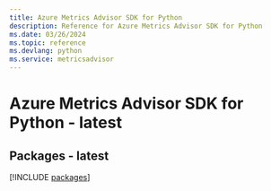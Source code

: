 ```yaml
---
title: Azure Metrics Advisor SDK for Python
description: Reference for Azure Metrics Advisor SDK for Python
ms.date: 03/26/2024
ms.topic: reference
ms.devlang: python
ms.service: metricsadvisor
---
```

# Azure Metrics Advisor SDK for Python - latest
## Packages - latest
[!INCLUDE [packages](metrics-advisor-index.md)]